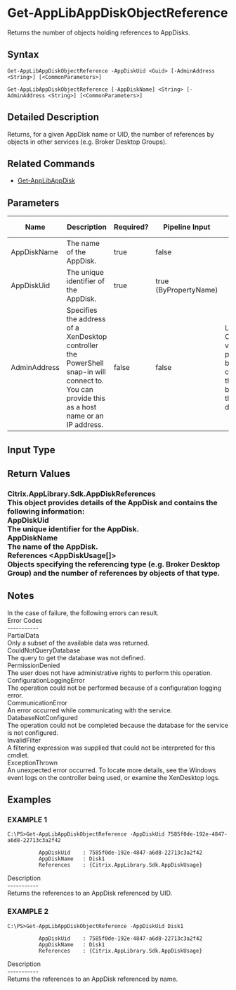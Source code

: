 ﻿# Get-AppLibAppDiskObjectReference

   Returns the number of objects holding references to AppDisks.

## Syntax
```
Get-AppLibAppDiskObjectReference -AppDiskUid <Guid> [-AdminAddress <String>] [<CommonParameters>]

Get-AppLibAppDiskObjectReference [-AppDiskName] <String> [-AdminAddress <String>] [<CommonParameters>]
```

## Detailed Description
   Returns, for a given AppDisk name or UID, the number of references by objects in other services (e.g. Broker Desktop Groups).

## Related Commands
  * [Get-AppLibAppDisk](Get-AppLibAppDisk.html)
## Parameters

| Name   | Description | Required? | Pipeline Input | Default Value |
| --- | --- | --- | --- | --- |
| AppDiskName | The name of the AppDisk. | true | false |  |
| AppDiskUid | The unique identifier of the AppDisk. | true | true (ByPropertyName) |  |
| AdminAddress | Specifies the address of a XenDesktop controller the PowerShell snap-in will connect to. You can provide this as a host name or an IP address. | false | false | Localhost. Once a value is provided by any cmdlet, this value becomes the default. |

## Input Type
### 
   
## Return Values
### Citrix.AppLibrary.Sdk.AppDiskReferences<br>          This object provides details of the AppDisk and contains the following information:<br>          AppDiskUid <Guid><br>          The unique identifier for the AppDisk.<br>          AppDiskName <string><br>          The name of the AppDisk.<br>          References <AppDiskUsage[]><br>          Objects specifying the referencing type (e.g. Broker Desktop Group) and the number of references by objects of that type.
   ## Notes
   In the case of failure, the following errors can result.<br>    Error Codes<br>    -----------<br>    PartialData<br>    Only a subset of the available data was returned.<br>    CouldNotQueryDatabase<br>    The query to get the database was not defined.<br>    PermissionDenied<br>    The user does not have administrative rights to perform this operation.<br>    ConfigurationLoggingError<br>    The operation could not be performed because of a configuration logging error.<br>    CommunicationError<br>    An error occurred while communicating with the service.<br>    DatabaseNotConfigured<br>    The operation could not be completed because the database for the service is not configured.<br>    InvalidFilter<br>    A filtering expression was supplied that could not be interpreted for this cmdlet.<br>    ExceptionThrown<br>    An unexpected error occurred.  To locate more details, see the Windows event logs on the controller being used, or examine the XenDesktop logs.
## Examples

### EXAMPLE 1
```
C:\PS>Get-AppLibAppDiskObjectReference -AppDiskUid 7585f0de-192e-4847-a6d8-22713c3a2f42
          
          AppDiskUid    : 7585f0de-192e-4847-a6d8-22713c3a2f42
          AppDiskName   : Disk1
          References    : {Citrix.AppLibrary.Sdk.AppDiskUsage}
```
   Description<br>-----------<br>Returns the references to an AppDisk referenced by UID.
### EXAMPLE 2
```
C:\PS>Get-AppLibAppDiskObjectReference -AppDiskUid Disk1
          
          AppDiskUid    : 7585f0de-192e-4847-a6d8-22713c3a2f42
          AppDiskName   : Disk1
          References    : {Citrix.AppLibrary.Sdk.AppDiskUsage}
```
   Description<br>-----------<br>Returns the references to an AppDisk referenced by name.
